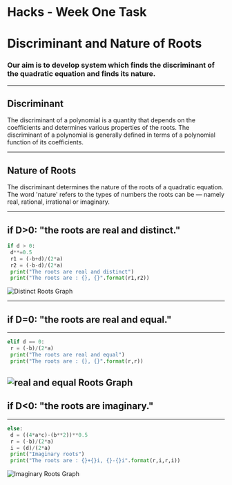 # Hacks - Week One Task
<!-- Headings -->

# Discriminant and Nature of Roots
### Our aim is to develop system which finds the discriminant of the quadratic equation and finds its nature.
---
## Discriminant
<p> The discriminant of a polynomial is a quantity that depends on the coefficients and determines various properties of the roots. The discriminant of a polynomial is generally defined in terms of a polynomial function of its coefficients. </p>

---

## Nature of Roots
<p>The discriminant determines the nature of the roots of a quadratic equation. The word 'nature' refers to the types of numbers the roots can be — namely real, rational, irrational or imaginary.</p>

---


##  if D>0: "the roots are real and distinct."

<!-- GitHub Markdown -->

<!-- Code Blocks -->
``` python  
if d > 0:
 d**=0.5
 r1 = (-b+d)/(2*a)
 r2 = (-b-d)/(2*a)
 print("The roots are real and distinct")
 print("The roots are : {}, {}".format(r1,r2))
```
<!-- Images -->

![Distinct Roots Graph](https://d138zd1ktt9iqe.cloudfront.net/media/seo_landing_files/mahima-quadratic-equations-v2-03-1595909613.png)

---
## if D=0: "the roots are real and equal."
---
<!--- Code Blocks -->
```python
elif d == 0:
 r = (-b)/(2*a)
 print("The roots are real and equal")
 print("The roots are : {}, {}".format(r,r))
```
![real and equal Roots Graph](https://d138zd1ktt9iqe.cloudfront.net/media/seo_landing_files/mahima-quadratic-equations-v2-06-1595909654.png)
---

## if D<0: "the roots are imaginary."
---
<!-- Code Blocks -->
```python
else:
 d = ((4*a*c)-(b**2))**0.5
 r = (-b)/(2*a)
 i = (d)/(2*a)
 print("Imaginary roots")
 print("The roots are : {}+{}i, {}-{}i".format(r,i,r,i))
```
![Imaginary Roots Graph](https://d138zd1ktt9iqe.cloudfront.net/media/seo_landing_files/mahima-quadratic-equations-v2-07-1595909690.png)


   


